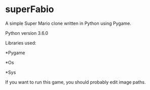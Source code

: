 # superFabio

A simple Super Mario clone written in Python using Pygame.

Python version 3.6.0

Libraries used:

*Pygame

*Os

*Sys

If you want to run this game, you should probably edit image paths.